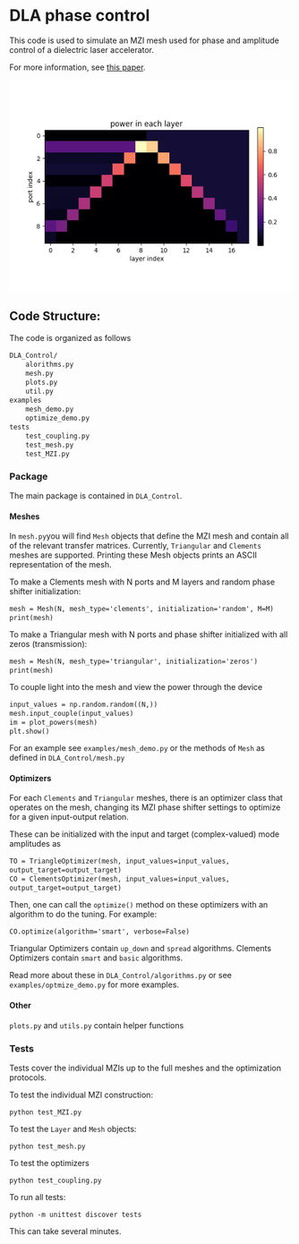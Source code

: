 # DLA phase control

This code is used to simulate an MZI mesh used for phase and amplitude control of a dielectric laser accelerator.

For more information, see [this paper](https://arxiv.org/abs/1709.04441).

![](img/up_down.png)

## Code Structure:
The code is organized as follows

    DLA_Control/
        alorithms.py
        mesh.py
        plots.py
        util.py
    examples
        mesh_demo.py
        optimize_demo.py
    tests
        test_coupling.py
        test_mesh.py
        test_MZI.py

### Package
The main package is contained in `DLA_Control`.

#### Meshes
In `mesh.py`you will find `Mesh` objects that define the MZI mesh and contain all of the relevant transfer matrices.
Currently, `Triangular` and `Clements` meshes are supported.  Printing these Mesh objects prints an ASCII representation of the mesh.

To make a Clements mesh with N ports and M layers and random phase shifter initialization:
    
    mesh = Mesh(N, mesh_type='clements', initialization='random', M=M)
    print(mesh)

To make a Triangular mesh with N ports and phase shifter initialized with all zeros (transmission):

    mesh = Mesh(N, mesh_type='triangular', initialization='zeros')
    print(mesh)

To couple light into the mesh and view the power through the device
    
    input_values = np.random.random((N,))
    mesh.input_couple(input_values)
    im = plot_powers(mesh)
    plt.show()
    
For an example see `examples/mesh_demo.py` or the methods of `Mesh` as defined in `DLA_Control/mesh.py`

#### Optimizers

For each `Clements` and `Triangular` meshes, there is an optimizer class that operates on the mesh, changing its MZI phase shifter settings to optimize for a given input-output relation.

These can be initialized with the input and target (complex-valued) mode amplitudes as

    TO = TriangleOptimizer(mesh, input_values=input_values, output_target=output_target)
    CO = ClementsOptimizer(mesh, input_values=input_values, output_target=output_target)

Then, one can call the `optimize()` method on these optimizers with an algorithm to do the tuning.  For example:

    CO.optimize(algorithm='smart', verbose=False)
   
Triangular Optimizers contain `up_down` and `spread` algorithms.
Clements Optimizers contain `smart` and `basic` algorithms.

Read more about these in `DLA_Control/algorithms.py` or see `examples/optmize_demo.py` for more examples.

#### Other

`plots.py` and `utils.py` contain helper functions

### Tests

Tests cover the individual MZIs up to the full meshes and the optimization protocols.  

To test the individual MZI construction:

    python test_MZI.py
 
To test the `Layer` and `Mesh` objects:

    python test_mesh.py

To test the optimizers

    python test_coupling.py
    
To run all tests:

    python -m unittest discover tests
    
This can take several minutes.
